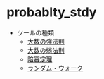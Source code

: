 probablty_stdy
==============

* ツールの種類
  - [大数の強法則](dspbdist.md)
  - [大数の弱法則](dspbdist2.md)
  - [陪審定理](dspbdist3.md)
  - [ランダム・ウォーク](dspbdist4.md)
